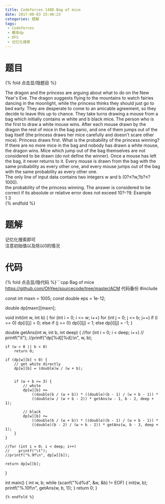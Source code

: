 ```yaml
---
title: Codeforces 148D.Bag of mice
date: 2017-08-03 15:48:23
categories: 题解
tags:
 - Codeforces
 - 概率dp
 - DFS
 - 记忆化搜索
---
```


# 题目

{% fold 点击显/隐题目 %}
<div class="oj"><div class="part" title="Description">
The dragon and the princess are arguing about what to do on the New Year's Eve. The dragon suggests flying to the mountains to watch fairies dancing in the moonlight, while the princess thinks they should just go to bed early. They are desperate to come to an amicable agreement, so they decide to leave this up to chance.
They take turns drawing a mouse from a bag which initially contains w white and b black mice. The person who is the first to draw a white mouse wins. After each mouse drawn by the dragon the rest of mice in the bag panic, and one of them jumps out of the bag itself (the princess draws her mice carefully and doesn't scare other mice). Princess draws first. What is the probability of the princess winning?
If there are no more mice in the bag and nobody has drawn a white mouse, the dragon wins. Mice which jump out of the bag themselves are not considered to be drawn (do not define the winner). Once a mouse has left the bag, it never returns to it. Every mouse is drawn from the bag with the same probability as every other one, and every mouse jumps out of the bag with the same probability as every other one.

</div><div class="part" title="Input">
The only line of input data contains two integers w and b (0?≤?w,?b?≤?1000).

</div><div class="part" title="Output">


</div><div class="samp"><div class="clear"></div><div class="input part" title="Sample Input">
the probability of the princess winning. The answer is considered to be correct if its absolute or relative error does not exceed 10?-?9.
Example

</div><div class="output part" title="Sample Output">
1 3

</div><div class="clear"></div></div></div>
{% endfold %}

<!--more-->
# 题解

记忆化搜索即可  
注意初始值以及除以0的情况

# 代码
{% fold 点击显/隐代码 %}```cpp Bag of mice https://github.com/OhYee/sourcecode/tree/master/ACM 代码备份
#include <cstdio>

const int maxn = 1005;
const double eps = 1e-12;

double dp[maxn][maxn];

void init(int w, int b) {
    for (int i = 0; i <= w; i++)
        for (int j = 0; j <= b; j++)
            if (i == 0)
                dp[i][j] = 0;
            else if (j == 0)
                dp[i][j] = 1;
            else
                dp[i][j] = -1;
}

double getAns(int w, int b, int deep) {
    //for (int i = 0; i < deep; i++)
    //    printf("\t");
    //printf("dp[%d][%d]:\n", w, b);

    if (w < 0 || b < 0)
        return 0;

    if (dp[w][b] < 0) {
        // get white directly
        dp[w][b] = (double)w / (w + b);

        
        if (w + b >= 3) {
            // white
            dp[w][b] +=
                ((double)b / (w + b)) * ((double)(b - 1) / (w + b - 1)) *
                ((double)w / (w + b - 2)) * getAns(w - 1, b - 2, deep + 1);

            // black
            dp[w][b] +=
                ((double)b / (w + b)) * ((double)(b - 1) / (w + b - 1)) *
                ((double)(b - 2) / (w + b - 2)) * getAns(w, b - 3, deep + 1);
        }
    }

    //for (int i = 0; i < deep; i++)
    //    printf("\t");
    //printf("%.9f\n", dp[w][b]);

    return dp[w][b];
}

int main() {
    int w, b;
    while (scanf("%d%d", &w, &b) != EOF) {
        init(w, b);
        printf("%.10f\n", getAns(w, b, 1));
    }
    return 0;
}
```
{% endfold %}